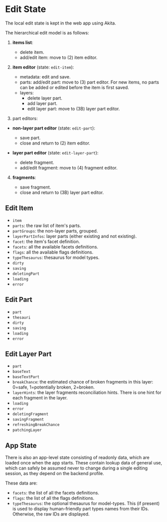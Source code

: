 # Edit State

The local edit state is kept in the web app using Akita.

The hierarchical edit model is as follows:

1. **items list**:

   - delete item.
   - add/edit item: move to (2) item editor.

2. **item editor** (state: `edit-item`):

   - metadata: edit and save.
   - parts: add/edit part: move to (3) part editor. For new items, no parts can be added or edited before the item is first saved.
   - layers:
     - delete layer part.
     - add layer part.
     - edit layer part: move to (3B) layer part editor.

3. part editors:

- **non-layer part editor** (state: `edit-part`):
  - save part.
  - close and return to (2) item editor.

- **layer part editor** (state: `edit-layer-part`):
  - delete fragment.
  - add/edit fragment: move to (4) fragment editor.

4. **fragments**:

   - save fragment.
   - close and return to (3B) layer part editor.

## Edit Item

- `item`
- `parts`: the raw list of item's parts.
- `partGroups`: the non-layer parts, grouped.
- `layerPartInfos`: layer parts (either existing and not existing).
- `facet`: the item's facet definition.
- `facets`: all the available facets definitions.
- `flags`: all the available flags definitions.
- `typeThesaurus`: thesaurus for model types.
- `dirty`
- `saving`
- `deletingPart`
- `loading`
- `error`

## Edit Part

- `part`
- `thesauri`
- `dirty`
- `saving`
- `loading`
- `error`

## Edit Layer Part

- `part`
- `baseText`
- `baseTextPart`
- `breakChance`: the estimated chance of broken fragments in this layer: 0=safe, 1=potentially broken, 2=broken.
- `layerHints`: the layer fragments reconciliation hints. There is one hint for each fragment in the layer.
- `loading`
- `error`
- `deletingFragment`
- `savingFragment`
- `refreshingBreakChance`
- `patchingLayer`

## App State

There is also an app-level state consisting of readonly data, which are loaded once when the app starts. These contain lookup data of general use, which can safely be assumed never to change during a single editing session, as they depend on the backend profile.

These data are:

- `facets`: the list of all the facets definitions.
- `flags`: the list of all the flags definitions.
- `typeThesaurus`: the optional thesaurus for model-types. This (if present) is used to display human-friendly part types names from their IDs. Otherwise, the raw IDs are displayed.
